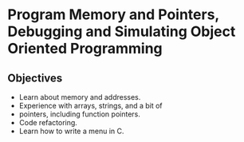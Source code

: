 # Program Memory and Pointers, Debugging and Simulating Object Oriented Programming

## Objectives
* Learn about memory and addresses.
* Experience with arrays, strings, and a bit of 
* pointers, including function pointers.
* Code refactoring.
* Learn how to write a menu in C.